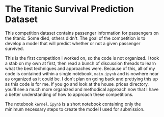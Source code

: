 # The Titanic Survival Prediction Dataset

This competition dataset contains passenger information for passengers on the titanic. Some died, others didn't. The goal of the competition is to develop a model that will predict whether or not a given passenger survived.

This is the first competition I worked on, so the code is not organized. I took a stab on my own at first, then read a bunch of discussion threads to learn what the best techniques and approaches were. Because of this, all of my code is contained within a single notebook, `main.ipynb` and is nowhere near as organized as it could be. I don't plan on going back and prettying this up as this code is for me. If you go and look at the house_prices directory, you'll see a much more organized and methodical approach now that I have a better understanding of how to approach these competitions.

The notebook `kernel.ipynb` is a short notebook containing only the minimum necessary steps to create the model I used for submission.
